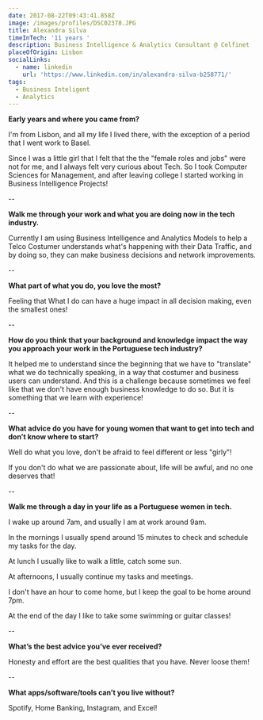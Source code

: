 ```yaml
---
date: 2017-08-22T09:43:41.858Z
image: /images/profiles/DSC02378.JPG
title: Alexandra Silva
timeInTech: '11 years '
description: Business Intelligence & Analytics Consultant @ Celfinet
placeOfOrigin: Lisbon
socialLinks:
  - name: linkedin
    url: 'https://www.linkedin.com/in/alexandra-silva-b258771/'
tags:
  - Business Inteligent
  - Analytics
---
```

**Early years and where you came from?**

I'm from Lisbon, and all my life I lived there, with the exception of a period that I went work to Basel.

Since I was a little girl that I felt that the the "female roles and jobs" were not for me, and I always felt very curious about Tech. So I took Computer Sciences for Management, and after leaving college I started working in Business Intelligence Projects!

\--

**Walk me through your work and what you are doing now in the tech industry.**

Currently I am using Business Intelligence and Analytics Models to help a Telco Costumer understands what's happening with their Data Traffic, and by doing so, they can make business decisions and network improvements.

\--

**What part of what you do, you love the most?**

Feeling that What I do can have a huge impact in all decision making, even the smallest ones!

\--

**How do you think that your background and knowledge impact the way you approach your work in the Portuguese tech industry?**

It helped me to understand since the beginning that we have to "translate" what we do technically speaking, in a way that costumer and business users can understand. And this is a challenge because sometimes we feel like that we don't have enough business knowledge to do so. But it is something that we learn with experience!

\--

**What advice do you have for young women that want to get into tech and don’t know where to start?**

Well do what you love, don't be afraid to feel different or less "girly"!

If you don't do what we are passionate about, life will be awful, and no one deserves that!

\--

**Walk me through a day in your life as a Portuguese women in tech.**

I wake up around 7am, and usually I am at work around 9am.

In the mornings I usually spend around 15 minutes to check and schedule my tasks for the day.

At lunch I usually like to walk a little, catch some sun.

At afternoons, I usually continue my tasks and meetings.

I don't have an hour to come home, but I keep the goal to be home around 7pm.

At the end of the day I like to take some swimming or guitar classes!

\--

**What’s the best advice you’ve ever received?**

Honesty and effort are the best qualities that you have. Never loose them!

\--

**What apps/software/tools can’t you live without?**

Spotify, Home Banking, Instagram, and Excel!

